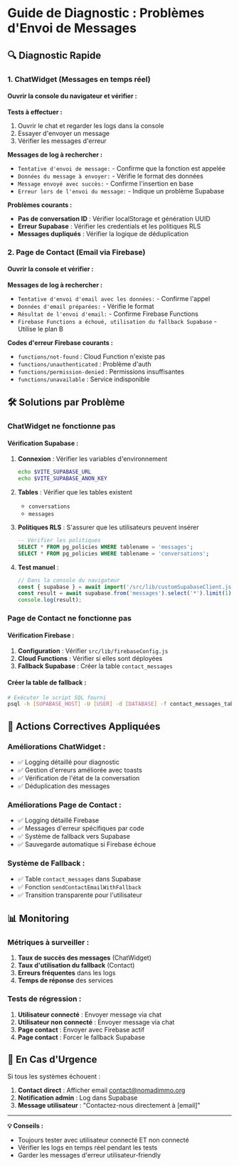 # Guide de Diagnostic : Problèmes d'Envoi de Messages

## 🔍 Diagnostic Rapide

### 1. ChatWidget (Messages en temps réel)

#### Ouvrir la console du navigateur et vérifier :

**Tests à effectuer :**
1. Ouvrir le chat et regarder les logs dans la console
2. Essayer d'envoyer un message
3. Vérifier les messages d'erreur

**Messages de log à rechercher :**
- `Tentative d'envoi de message:` - Confirme que la fonction est appelée
- `Données du message à envoyer:` - Vérifie le format des données
- `Message envoyé avec succès:` - Confirme l'insertion en base
- `Erreur lors de l'envoi du message:` - Indique un problème Supabase

**Problèmes courants :**
- **Pas de conversation ID** : Vérifier localStorage et génération UUID
- **Erreur Supabase** : Vérifier les credentials et les politiques RLS
- **Messages dupliqués** : Vérifier la logique de déduplication

### 2. Page de Contact (Email via Firebase)

#### Ouvrir la console et vérifier :

**Messages de log à rechercher :**
- `Tentative d'envoi d'email avec les données:` - Confirme l'appel
- `Données d'email préparées:` - Vérifie le format
- `Résultat de l'envoi d'email:` - Confirme Firebase Functions
- `Firebase Functions a échoué, utilisation du fallback Supabase` - Utilise le plan B

**Codes d'erreur Firebase courants :**
- `functions/not-found` : Cloud Function n'existe pas
- `functions/unauthenticated` : Problème d'auth
- `functions/permission-denied` : Permissions insuffisantes
- `functions/unavailable` : Service indisponible

## 🛠️ Solutions par Problème

### ChatWidget ne fonctionne pas

#### Vérification Supabase :
1. **Connexion** : Vérifier les variables d'environnement
   ```bash
   echo $VITE_SUPABASE_URL
   echo $VITE_SUPABASE_ANON_KEY
   ```

2. **Tables** : Vérifier que les tables existent
   - `conversations`
   - `messages`

3. **Politiques RLS** : S'assurer que les utilisateurs peuvent insérer
   ```sql
   -- Vérifier les politiques
   SELECT * FROM pg_policies WHERE tablename = 'messages';
   SELECT * FROM pg_policies WHERE tablename = 'conversations';
   ```

4. **Test manuel** :
   ```javascript
   // Dans la console du navigateur
   const { supabase } = await import('/src/lib/customSupabaseClient.js');
   const result = await supabase.from('messages').select('*').limit(1);
   console.log(result);
   ```

### Page de Contact ne fonctionne pas

#### Vérification Firebase :
1. **Configuration** : Vérifier `src/lib/firebaseConfig.js`
2. **Cloud Functions** : Vérifier si elles sont déployées
3. **Fallback Supabase** : Créer la table `contact_messages`

#### Créer la table de fallback :
```bash
# Exécuter le script SQL fourni
psql -h [SUPABASE_HOST] -U [USER] -d [DATABASE] -f contact_messages_table.sql
```

## 🔧 Actions Correctives Appliquées

### Améliorations ChatWidget :
- ✅ Logging détaillé pour diagnostic
- ✅ Gestion d'erreurs améliorée avec toasts
- ✅ Vérification de l'état de la conversation
- ✅ Déduplication des messages

### Améliorations Page de Contact :
- ✅ Logging détaillé Firebase
- ✅ Messages d'erreur spécifiques par code
- ✅ Système de fallback vers Supabase
- ✅ Sauvegarde automatique si Firebase échoue

### Système de Fallback :
- ✅ Table `contact_messages` dans Supabase
- ✅ Fonction `sendContactEmailWithFallback`
- ✅ Transition transparente pour l'utilisateur

## 📊 Monitoring

### Métriques à surveiller :
1. **Taux de succès des messages** (ChatWidget)
2. **Taux d'utilisation du fallback** (Contact)
3. **Erreurs fréquentes** dans les logs
4. **Temps de réponse** des services

### Tests de régression :
1. **Utilisateur connecté** : Envoyer message via chat
2. **Utilisateur non connecté** : Envoyer message via chat
3. **Page contact** : Envoyer avec Firebase actif
4. **Page contact** : Forcer le fallback Supabase

## 🚨 En Cas d'Urgence

Si tous les systèmes échouent :
1. **Contact direct** : Afficher email contact@nomadimmo.org
2. **Notification admin** : Log dans Supabase
3. **Message utilisateur** : "Contactez-nous directement à [email]"

---

**💡 Conseils :**
- Toujours tester avec utilisateur connecté ET non connecté
- Vérifier les logs en temps réel pendant les tests
- Garder les messages d'erreur utilisateur-friendly